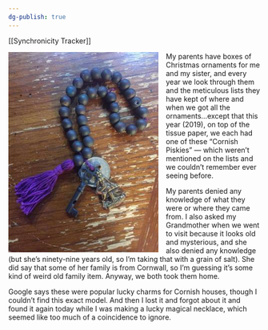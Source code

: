 ```yaml
---
dg-publish: true
---
```


[[Synchronicity Tracker]]

<img src="/assets/keychain.jpeg" style="float: left; padding-right: 15px;">
My parents have boxes of Christmas ornaments for me and my sister, and every year we look through them and the meticulous lists they have kept of where and when we got all the ornaments…except that this year (2019), on top of the tissue paper, we each had one of these “Cornish Piskies” — which weren’t mentioned on the lists and we couldn’t remember ever seeing before.

My parents denied any knowledge of what they were or where they came from. I also asked my Grandmother when we went to visit because it looks old and mysterious, and she also denied any knowledge (but she’s ninety-nine years old, so I’m taking that with a grain of salt). She did say that some of her family is from Cornwall, so I’m guessing it’s some kind of weird old family item. Anyway, we both took them home.  

Google says these were popular lucky charms for Cornish houses, though I couldn’t find this exact model. And then I lost it and forgot about it and found it again today while I was making a lucky magical necklace, which seemed like too much of a coincidence to ignore.